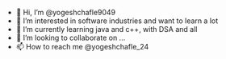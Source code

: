 - 👋 Hi, I’m @yogeshchafle9049 
- 👀 I’m interested in software industries and want to learn a lot
- 🌱 I’m currently learning java and c++, with DSA and all
- 💞️ I’m looking to collaborate on ...
- 📫 How to reach me @yogeshchafle_24

<!---
yogeshchafle9049/yogeshchafle9049 is a ✨ special ✨ repository because its `README.md` (this file) appears on your GitHub profile.
You can click the Preview link to take a look at your changes.
--->
